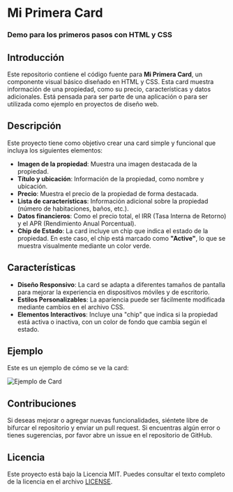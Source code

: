 # Mi Primera Card
### Demo para los primeros pasos con HTML y CSS

## Introducción

Este repositorio contiene el código fuente para **Mi Primera Card**, un componente visual básico diseñado en HTML y CSS. Esta card muestra información de una propiedad, como su precio, características y datos adicionales. Está pensada para ser parte de una aplicación o para ser utilizada como ejemplo en proyectos de diseño web.

## Descripción

Este proyecto tiene como objetivo crear una card simple y funcional que incluya los siguientes elementos:

- **Imagen de la propiedad**: Muestra una imagen destacada de la propiedad.
- **Título y ubicación**: Información de la propiedad, como nombre y ubicación.
- **Precio**: Muestra el precio de la propiedad de forma destacada.
- **Lista de características**: Información adicional sobre la propiedad (número de habitaciones, baños, etc.).
- **Datos financieros**: Como el precio total, el IRR (Tasa Interna de Retorno) y el APR (Rendimiento Anual Porcentual).
- **Chip de Estado**: La card incluye un chip que indica el estado de la propiedad. En este caso, el chip está marcado como **"Active"**, lo que se muestra visualmente mediante un color verde.

## Características

- **Diseño Responsivo**: La card se adapta a diferentes tamaños de pantalla para mejorar la experiencia en dispositivos móviles y de escritorio.
- **Estilos Personalizables**: La apariencia puede ser fácilmente modificada mediante cambios en el archivo CSS.
- **Elementos Interactivos**: Incluye una "chip" que indica si la propiedad está activa o inactiva, con un color de fondo que cambia según el estado.


## Ejemplo

Este es un ejemplo de cómo se ve la card:

![Ejemplo de Card]((https://nngdsgn-miprimeracard.netlify.app/))

## Contribuciones

Si deseas mejorar o agregar nuevas funcionalidades, siéntete libre de bifurcar el repositorio y enviar un pull request. Si encuentras algún error o tienes sugerencias, por favor abre un issue en el repositorio de GitHub.

## Licencia

Este proyecto está bajo la Licencia MIT. Puedes consultar el texto completo de la licencia en el archivo [LICENSE](LICENSE).
